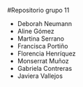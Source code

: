 #Repositorio grupo 11

- Deborah Neumann
- Aline Gómez
- Martina Serrano 
- Francisca Portiño
- Florencia Henríquez
- Monserrat Muñoz
- Gabriela Contreras
- Javiera Vallejos
